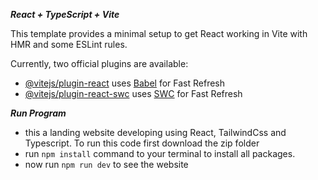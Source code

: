 ***React + TypeScript + Vite*** <br>

This template provides a minimal setup to get React working in Vite with HMR and some ESLint rules.     <br>

Currently, two official plugins are available:    <br>

- [@vitejs/plugin-react](https://github.com/vitejs/vite-plugin-react/blob/main/packages/plugin-react/README.md) uses [Babel](https://babeljs.io/) for Fast Refresh  <br> 
- [@vitejs/plugin-react-swc](https://github.com/vitejs/vite-plugin-react-swc) uses [SWC](https://swc.rs/) for Fast Refresh   <br> 

  
***Run Program*** <br>
- this a landing website developing using React, TailwindCss and Typescript. To run this code first download the zip folder <br>      
- run `npm install` command to your terminal to install all packages.   <br> 
- now run `npm run dev` to see the website  <br>  
 
 
